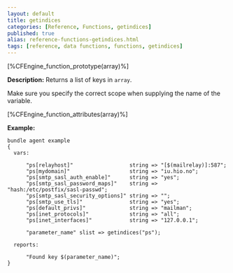 ```yaml
---
layout: default
title: getindices
categories: [Reference, Functions, getindices]
published: true
alias: reference-functions-getindices.html
tags: [reference, data functions, functions, getindices]
---
```


[%CFEngine_function_prototype(array)%]

**Description:** Returns a list of keys in `array`.

Make sure you specify the correct scope when supplying the name of the
variable.

[%CFEngine_function_attributes(array)%]

**Example:**

```cf3
bundle agent example
{
  vars:

      "ps[relayhost]"                  string => "[$(mailrelay)]:587";
      "ps[mydomain]"                   string => "iu.hio.no";
      "ps[smtp_sasl_auth_enable]"      string => "yes";
      "ps[smtp_sasl_password_maps]"    string => "hash:/etc/postfix/sasl-passwd";
      "ps[smtp_sasl_security_options]" string => "";
      "ps[smtp_use_tls]"               string => "yes";
      "ps[default_privs]"              string => "mailman";
      "ps[inet_protocols]"             string => "all";
      "ps[inet_interfaces]"            string => "127.0.0.1";

      "parameter_name" slist => getindices("ps");

  reports:

      "Found key $(parameter_name)";
}
```

